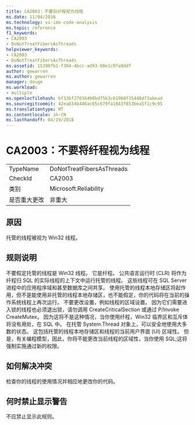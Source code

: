 ```yaml
---
title: CA2003：不要将纤程视为线程
ms.date: 11/04/2016
ms.technology: vs-ide-code-analysis
ms.topic: reference
f1_keywords:
- CA2003
- DoNotTreatFibersAsThreads
helpviewer_keywords:
- CA2003
- DoNotTreatFibersAsThreads
ms.assetid: 15398fb1-f384-4bcc-ad93-00e1c0fa9ddf
author: gewarren
ms.author: gewarren
manager: douge
ms.workload:
- multiple
ms.openlocfilehash: bf33bf27036400bd75b3c61960f35448df3abead
ms.sourcegitcommit: 42ea834b446ac65c679fa1043f853bea5f1c9c95
ms.translationtype: MT
ms.contentlocale: zh-CN
ms.lasthandoff: 04/19/2018
---
```

# <a name="ca2003-do-not-treat-fibers-as-threads"></a>CA2003：不要将纤程视为线程
|||
|-|-|
|TypeName|DoNotTreatFibersAsThreads|
|CheckId|CA2003|
|类别|Microsoft.Reliability|
|是否重大更改|非重大|

## <a name="cause"></a>原因
 托管的线程被视为 Win32 线程。

## <a name="rule-description"></a>规则说明
 不要假定托管的线程是 Win32 线程。 它是纤程。 公共语言运行时 (CLR) 将作为纤程归 SQL 的实际线程的上下文中运行托管的线程。 这些线程可在 SQL Server 进程中的应用程序域和甚至数据库之间共享。 使用托管的线程本地存储区将起作用，但不是能使用非托管的线程本地存储区，也不能假定，你的代码将在当前的操作系统线程上再次运行。 不要更改设置，例如线程的区域设置。 因为它们需要进入锁的线程也必须退出锁，请勿调用 CreateCriticalSection 或通过 P/Invoke CreateMutex。 因为这将不是这种情况，当你使用纤程，Win32 临界区和互斥体将没有用处，在 SQL 中。 在托管 System.Thread 对象上，可以安全地使用大多数的状态。 这包括托管的线程本地存储区和线程的当前用户界面 (UI) 区域性。 但是，有关编程模型，因此，你将不能更改当前线程的区域性，当你使用 SQL;这将强制实施通过新的权限。

## <a name="how-to-fix-violations"></a>如何解决冲突
 检查你的线程的使用情况并相应地更改你的代码。

## <a name="when-to-suppress-warnings"></a>何时禁止显示警告
 不应禁止显示此规则。